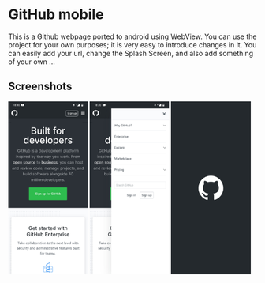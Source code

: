 # GitHub mobile
This is a Github webpage ported to android using WebView. You can use the project for your own purposes; it is very easy to introduce changes in it. You can easily add your url, change the Splash Screen, and also add something of your own ...
## Screenshots
<div style="dispaly:flex">
    <img src="https://github.com/Fut1le/github_mobile/blob/master/images/image_1.jpg" width="32%">
    <img src="https://github.com/Fut1le/github_mobile/blob/master/images/image_2.jpg" width="32%">
    <img src="https://github.com/Fut1le/github_mobile/blob/master/images/image_3.jpg" width="32%">
</div>

